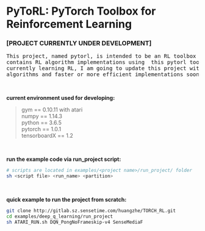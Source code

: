 # PyToRL: PyTorch Toolbox for Reinforcement Learning
### [PROJECT CURRENTLY UNDER DEVELOPMENT]

<pre>
This project, named pytorl, is intended to be an RL toolbox for pytorch and 
contains RL algorithm implementations using  this pytorl toolbox. As I am 
currently learning RL, I am going to update this project with other agents, 
algorithms and faster or more efficient implementations soon. 
</pre>

&nbsp;  

**current environment used for developing:**
> gym == 0.10.11 with atari  
> numpy == 1.14.3  
> python == 3.6.5  
> pytorch == 1.0.1  
> tensorboardX == 1.2  

&nbsp;  

**run the example code via run_project script:**
```bash
# scripts are located in examples/<project name>/run_project/ folder
sh <script file> <run_name> <partition>
```

&nbsp;  

**quick example to run the project from scratch:**
```bash
git clone http://gitlab.sz.sensetime.com/huangzhe/TORCH_RL.git
cd examples/deep_q_learning/run_project
sh ATARI_RUN.sh DQN_PongNoFrameskip-v4 SenseMediaF
```